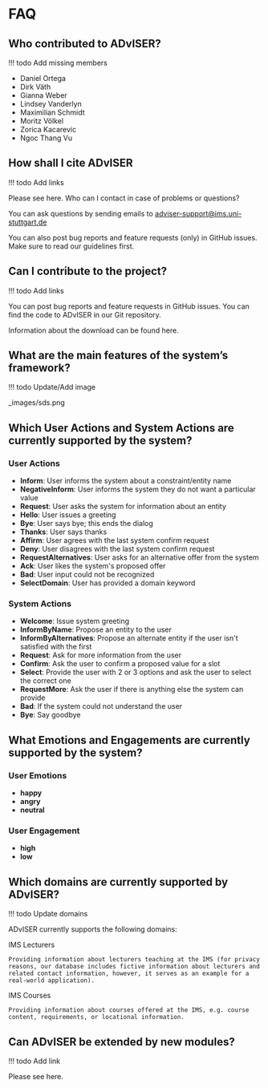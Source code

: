 # FAQ

## Who contributed to ADvISER?
!!! todo
    Add missing members

- Daniel Ortega
- Dirk Väth
- Gianna Weber
- Lindsey Vanderlyn
- Maximilian Schmidt
- Moritz Völkel
- Zorica Kacarevic
- Ngoc Thang Vu

## How shall I cite ADvISER

!!! todo
    Add links

Please see here.
Who can I contact in case of problems or questions?

You can ask questions by sending emails to adviser-support@ims.uni-stuttgart.de

You can also post bug reports and feature requests (only) in GitHub issues. Make sure to read our guidelines first.


## Can I contribute to the project?

!!! todo
    Add links

You can post bug reports and feature requests in GitHub issues. You can find the code to ADvISER in our Git repository.

Information about the download can be found here.


<!-- ##System Specific Information -->

## What are the main features of the system’s framework?
!!! todo
    Update/Add image

_images/sds.png

## Which User Actions and System Actions are currently supported by the system?

### User Actions
* **Inform**: User informs the system about a constraint/entity name
* **NegativeInform**: User informs the system they do not want a particular value
* **Request**: User asks the system for information about an entity
* **Hello**: User issues a greeting
* **Bye**: User says bye; this ends the dialog
* **Thanks**: User says thanks
* **Affirm**: User agrees with the last system confirm request
* **Deny**: User disagrees with the last system confirm request
* **RequestAlternatives**: User asks for an alternative offer from the system
* **Ack**: User likes the system's proposed offer
* **Bad**: User input could not be recognized
* **SelectDomain**: User has provided a domain keyword

### System Actions
* **Welcome**: Issue system greeting
* **InformByName**: Propose an entity to the user
*  **InformByAlternatives**: Propose an alternate entity if the user isn't satisfied with the first
* **Request**: Ask for more information from the user
* **Confirm**: Ask the user to confirm a proposed value for a slot
* **Select**: Provide the user with 2 or 3 options and ask the user to select the correct one
* **RequestMore**: Ask the user if there is anything else the system can provide
* **Bad**: If the system could not understand the user
* **Bye**: Say goodbye

## What Emotions and Engagements are currently supported by the system?

### User Emotions
* **happy**
* **angry**
* **neutral**

### User Engagement
* **high**
* **low**

## Which domains are currently supported by ADvISER?
!!! todo
    Update domains

ADvISER currently supports the following domains:

IMS Lecturers

    Providing information about lecturers teaching at the IMS (for privacy reasons, our database includes fictive information about lecturers and related contact information, however, it serves as an example for a real-world application).

IMS Courses

    Providing information about courses offered at the IMS, e.g. course content, requirements, or locational information.

## Can ADvISER be extended by new modules?
!!! todo
    Add link

Please see here.
